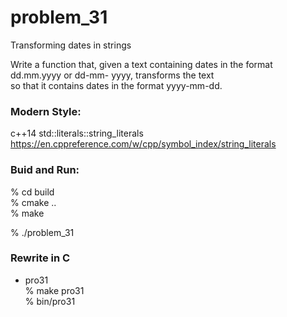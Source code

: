 problem_31
===============

Transforming dates in strings

Write a function that, given a text containing dates in the format dd.mm.yyyy or dd-mm- yyyy, transforms the text   
so that it contains dates in the format yyyy-mm-dd.  


### Modern Style:  
c++14  std::literals::string_literals  
https://en.cppreference.com/w/cpp/symbol_index/string_literals  


### Buid and Run:  
% cd build  
% cmake ..  
% make  

% ./problem_31 


### Rewrite in C
- pro31  
% make pro31  
% bin/pro31

